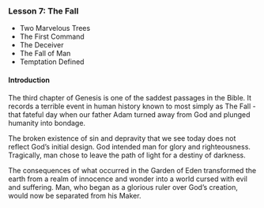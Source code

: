 ### Lesson 7: The Fall

* Two Marvelous Trees* The First Command* The Deceiver* The Fall of Man* Temptation Defined

#### Introduction

The third chapter of Genesis is one of the saddest passages in the Bible. It records a terrible event in human history known to most simply as The Fall - that fateful day when our father Adam turned away from God and plunged humanity into bondage.
The broken existence of sin and depravity that we see today does not reflect God’s initial design. God intended man for glory and righteousness. Tragically, man chose to leave the path of light for a destiny of darkness.
The consequences of what occurred in the Garden of Eden transformed the earth from a realm of innocence and wonder into a world cursed with evil and suffering. Man, who began as a glorious ruler over God’s creation, would now be separated from his Maker.